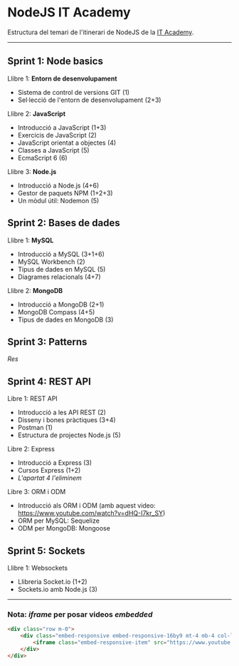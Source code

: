 # NodeJS IT Academy

Estructura del temari de l'itinerari de NodeJS de la [IT Academy](https://www.barcelonactiva.cat/es/itacademy).

___________________________

## Sprint 1: Node basics

Llibre 1: **Entorn de desenvolupament**
- Sistema de control de versions GIT (1)
- Sel·lecció de l'entorn de desenvolupament (2+3)

Llibre 2: **JavaScript**
- Introducció a JavaScript (1+3)
- Exercicis de JavaScript (2)
- JavaScript orientat a objectes (4)
- Classes a JavaScript (5)
- EcmaScript 6 (6)

Llibre 3: **Node.js**
- Introducció a Node.js (4+6)
- Gestor de paquets NPM (1+2+3)
- Un mòdul útil: Nodemon (5)

## Sprint 2: Bases de dades

Llibre 1: **MySQL**
- Introducció a MySQL (3+1+6)
- MySQL Workbench (2)
- Tipus de dades en MySQL (5)
- Diagrames relacionals (4+7)

Llibre 2: **MongoDB**
- Introducció a MongoDB (2+1)
- MongoDB Compass (4+5)
- Tipus de dades en MongoDB (3)

## Sprint 3: Patterns

_Res_

## Sprint 4: REST API

Libre 1: REST API
- Introducció a les API REST (2)
- Disseny i bones pràctiques (3+4)
- Postman (1)
- Estructura de projectes Node.js (5)

Libre 2: Express
- Introducció a Express (3)
- Cursos Express (1+2)
- _L'apartat 4 l'eliminem_

Libre 3: ORM i ODM
- Introducció als ORM i ODM (amb aquest video: https://www.youtube.com/watch?v=dHQ-I7kr_SY)
- ORM per MySQL: Sequelize
- ODM per MongoDB: Mongoose

## Sprint 5: Sockets

Llibre 1: Websockets
- Llibreria Socket.io (1+2)
- Sockets.io amb Node.js (3)

____________________________

### Nota: _iframe_ per posar videos _embedded_
```html
<div class="row m-0">
    <div class="embed-responsive embed-responsive-16by9 mt-4 mb-4 col-lg-10">
        <iframe class="embed-responsive-item" src="https://www.youtube.com/embed/7E60ZttwIpY" allowfullscreen=""></iframe>
    </div>
</div>
```